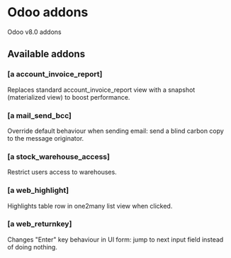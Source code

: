 # Odoo addons
Odoo v8.0 addons
## Available addons

### [a account_invoice_report]
Replaces standard account_invoice_report view with a snapshot (materialized view) to boost performance.

### [a mail_send_bcc]
Override default behaviour when sending email: send a blind carbon copy to the message originator.

### [a stock_warehouse_access]
Restrict users access to warehouses.

### [a web_highlight]
Highlights table row in one2many list view when clicked.

### [a web_returnkey]
Changes "Enter" key behaviour in UI form: jump to next input field instead of doing nothing.
